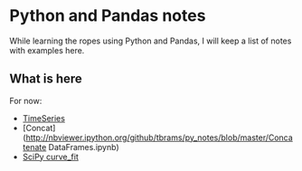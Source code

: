 # Python and Pandas notes

While learning the ropes using Python and Pandas, I will keep a list of notes with examples here. 

## What is here
For now: 
- [TimeSeries](http://nbviewer.ipython.org/github/tbrams/py_notes/blob/master/TimeSeries.ipynb) 
- [Concat](http://nbviewer.ipython.org/github/tbrams/py_notes/blob/master/Concatenate DataFrames.ipynb)
- [SciPy curve_fit](https://nbviewer.ipython.org/github/tbrams/py_notes/blob/master/Curve%20Fitting%20with%20SciPy.ipynb)

